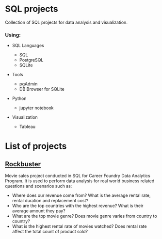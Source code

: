
# SQL projects

Collection of SQL projects for data analysis and visualization. 

### Using:

+ SQL Languages
	+ SQL
	+ PostgreSQL
	+ SQLite

+ Tools
	+ pgAdmin
	+ DB Browser for SQLite

+ Python
	+ jupyter notebook

+ Visualization
	+ Tableau


# List of projects

## [Rockbuster]()
Movie sales project conducted in SQL for Career Foundry Data Analytics Program. 
It is used to perform data analysis for real world business related questions and scenarios such as: 
+ Where does our revenue come from? 
What is the average rental rate, rental duration and replacement cost?
+ Who are the top countries with the highest revenue?  What is their average amount they pay?
+ What are the top movie genre? Does movie genre varies from country to country?
+ What is the highest rental rate of movies watched? Does rental rate affect the total count of product sold?

